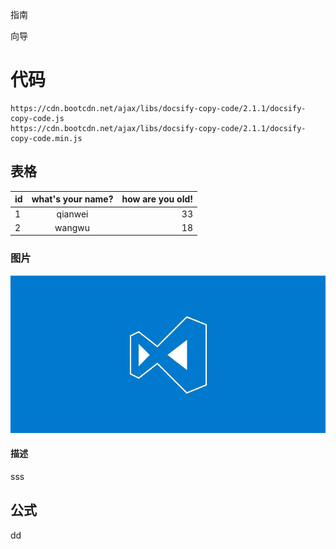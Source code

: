 指南

向导

# 代码

```
https://cdn.bootcdn.net/ajax/libs/docsify-copy-code/2.1.1/docsify-copy-code.js
https://cdn.bootcdn.net/ajax/libs/docsify-copy-code/2.1.1/docsify-copy-code.min.js
```

## 表格

| id  | what's your name? | how are you old! |
| --- | :---------------: | ---------------: |
| 1   |      qianwei      |               33 |
| 2   |      wangwu       |               18 |


### 图片

![](media/1.jpeg)

#### 描述

sss

## 公式

dd



